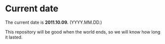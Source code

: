 # Current date

The current date is **2011.10.09.** (YYYY.MM.DD.)

This repository will be good when the world ends, so we will know how long it lasted.